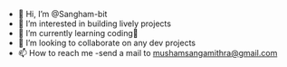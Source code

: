- 👋 Hi, I’m @Sangham-bit
- 👀 I’m interested in building lively projects
- 🌱 I’m currently learning coding🌈
- 💞️ I’m looking to collaborate on any dev projects
- 📫 How to reach me -send a mail to mushamsangamithra@gmail.com

<!---
Sangham-bit/Sangham-bit is a ✨ special ✨ repository because its `README.md` (this file) appears on your GitHub profile.
You can click the Preview link to take a look at your changes.
--->
